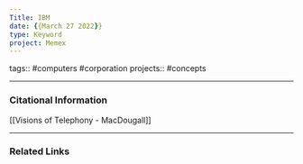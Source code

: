 ```yaml
---
Title: IBM
date: {{March 27 2022}}
type: Keyword
project: Memex
---
```

tags:: #computers #corporation
projects:: #concepts 



---
### Citational Information
[[Visions of Telephony - MacDougall]]

- - - 
### Related Links



